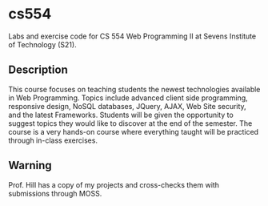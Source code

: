 # cs554

Labs and exercise code for CS 554 Web Programming II at Sevens Institute of Technology (S21).

## Description

This course focuses on teaching students the newest technologies available in Web Programming. Topics include advanced client side programming, responsive design, NoSQL databases, JQuery, AJAX, Web Site security, and the latest Frameworks. Students will be given the opportunity to suggest topics they would like to discover at the end of the semester. The course is a very hands-on course where everything taught will be practiced through in-class exercises.

## Warning
Prof. Hill has a copy of my projects and cross-checks them with submissions through MOSS.
